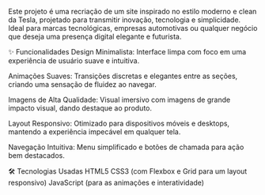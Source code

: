 Este projeto é uma recriação de um site inspirado no estilo moderno e clean da Tesla, projetado para transmitir inovação, tecnologia e simplicidade. Ideal para marcas tecnológicas, empresas automotivas ou qualquer negócio que deseja uma presença digital elegante e futurista.

✨ Funcionalidades
Design Minimalista: Interface limpa com foco em uma experiência de usuário suave e intuitiva.

Animações Suaves: Transições discretas e elegantes entre as seções, criando uma sensação de fluidez ao navegar.

Imagens de Alta Qualidade: Visual imersivo com imagens de grande impacto visual, dando destaque ao produto.

Layout Responsivo: Otimizado para dispositivos móveis e desktops, mantendo a experiência impecável em qualquer tela.

Navegação Intuitiva: Menu simplificado e botões de chamada para ação bem destacados.

🛠️ Tecnologias Usadas
HTML5
CSS3 (com Flexbox e Grid para um layout responsivo)
JavaScript (para as animações e interatividade)
